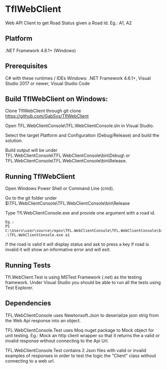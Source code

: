 # TflWebClient
Web API Client to get Road Status given a Road Id. Eg.: A1, A2

## Platform
.NET Framework 4.6.1+ (Windows)

## Prerequisites
C# with these runtimes / IDEs
Windows: .NET Framework 4.6.1+, Visual Studio 2017 or newer, Visual Studio Code

## Build TflWebClient on Windows:
Clone TflWebClient through git clone https://github.com/GabSys/TflWebClient

Open TFL.WebClientConsole\TFL.WebClientConsole.sln in Visual Studio.

Select the target Platform and Configuration (Debug/Release) and build the solution.

Build output will be under TFL.WebClientConsole\TFL.WebClientConsole\bin\Debug\ or TFL.WebClientConsole\TFL.WebClientConsole\bin\Release\.

## Running TflWebClient
Open Windows Power Shell or Command Line (cmd).

Go to the git folder under $\TFL.WebClientConsole\TFL.WebClientConsole\bin\Release

Type Tfl.WebClientConsole.exe and provide one argument with a road id.

    Eg.: 
    PS C:\Users\user\source\repos\TFL.WebClientConsole\TFL.WebClientConsole\bin\release> .\TFL.WebClientConsole.exe a1

If the road is valid it will display status and ask to press a key if road is invalid it will show an informative error and will exit.

## Running Tests
Tfl.WebClient.Test is using MSTest Framework (.net) as the testing framework.
Under Visual Studio you should be able to run all the tests using Test Explorer.

## Dependencies
TFL.WebClientConsole uses Newtonsoft.Json to deserialize json strig from the Web Api response into an object.

TFL.WebClientConsole.Test uses Moq nuget package to Mock object for unit testing. Eg.: Mock an http client wrapper so that it returns
the a valid or invalid response without connecting to the Api Url.

TFL.WebClientConsole.Test contains 2 Json files with valid or invalid examples of responses in order to test the logic the "Client" class
without connecting to a web url.

